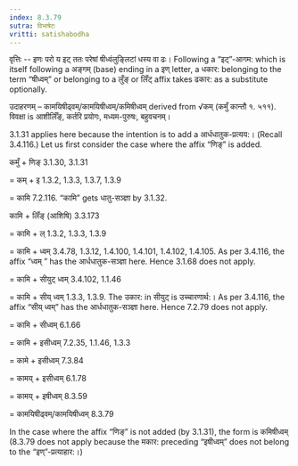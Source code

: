 ```yaml
---
index: 8.3.79
sutra: विभाषेटः
vritti: satishabodha
---
```



वृत्तिः -- इणः परो य इट् ततः परेषां षीध्वंलुङ्लिटां धस्य वा ढः। Following a “इट्”-आगम: which is itself following a अङ्गम् (base) ending in a इण् letter, a धकार: belonging to the term “षीध्वम्” or belonging to a लुँङ् or लिँट् affix takes ढकार: as a substitute optionally.


उदाहरणम् – कामयिषीढ्वम्/कामयिषीध्वम्/कमिषीध्वम् derived from √कम् (कमुँ कान्तौ १. ५११). विवक्षा is आशीर्लिँङ्, कर्तरि प्रयोगः, मध्यम-पुरुषः, बहुवचनम्।


3.1.31 applies here because the intention is to add a आर्धधातुक-प्रत्यय:। (Recall 3.4.116.) Let us first consider the case where the affix “णिङ्” is added.


कमुँ + णिङ् 3.1.30, 3.1.31

= कम् + इ 1.3.2, 1.3.3, 1.3.7, 1.3.9

= कामि 7.2.116. “कामि” gets धातु-सञ्ज्ञा by 3.1.32.


कामि + लिँङ् (आशिषि) 3.3.173

= कामि + ल् 1.3.2, 1.3.3, 1.3.9

= कामि + ध्वम् 3.4.78, 1.3.12, 1.4.100, 1.4.101, 1.4.102, 1.4.105. As per 3.4.116, the affix “ध्वम् ” has the आर्धधातुक-सञ्ज्ञा here. Hence 3.1.68 does not apply.

= कामि + सीयुट् ध्वम् 3.4.102, 1.1.46

= कामि + सीय् ध्वम् 1.3.3, 1.3.9. The उकार: in सीयुट् is उच्चारणार्थ:। As per 3.4.116, the affix “सीय् ध्वम्” has the आर्धधातुक-सञ्ज्ञा here. Hence 7.2.79 does not apply.

= कामि + सीध्वम् 6.1.66

= कामि + इसीध्वम् 7.2.35, 1.1.46, 1.3.3

= कामे + इसीध्वम् 7.3.84

= कामय् + इसीध्वम् 6.1.78

= कामय् + इषीध्वम् 8.3.59

= कामयिषीढ्वम्/कामयिषीध्वम् 8.3.79


In the case where the affix “णिङ्” is not added (by 3.1.31), the form is कमिषीध्वम् (8.3.79 does not apply because the मकार: preceding “इषीध्वम्” does not belong to the “इण्”-प्रत्याहार:।)


